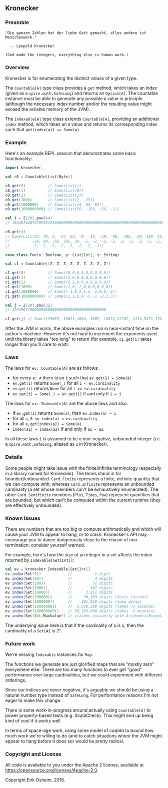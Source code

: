 ## Kronecker

### Preamble

```
"Die ganzen Zahlen hat der liebe Gott gemacht, alles andere ist Menschenwerk."

  -- Leopold Kronecker

(God made the integers, everything else is human work.)
```

### Overview

Kronecker is for enumerating the distinct values of a given type.

The `Countable[A]` type class provides a `get` method, which takes an
index (given as a `spire.math.SafeLong`) and returns an `Option[A]`.
The countable instance must be able to generate any possible `A` value
in principle (although the necessary index number and/or the resulting
value might exceed the avilable memory of the JVM).

The `Indexable[A]` type class extends `Countable[A]`, providing an
additional `index` method, which takes an `A` value and returns its
corresponding index such that `get(index(a)) == Some(a)`.

### Example

Here's an example REPL session that demonstrates some basic
functionality:

```scala
import kronecker._

val c0 = Countable[List[Byte]]

c0.get(0)          // Some(List())
c0.get(1)          // Some(List(0))
c0.get(2)          // Some(List(1))
c0.get(1000)       // Some(List(2, -25))
c0.get(1000000)    // Some(List(14, 65, 63))
c0.get(1000000000) // Some(List(58, -103, -56, -1))

val i = Z(20).pow(64)
// 184467440737095516160000000000000000000000000000000000000000000000000000000000000000

c0.get(i)
// Some(List(23, 78, 2, -24, 62, -8, -13, -39, -90, -106, -20, 109, 55,
//          -20, 99, -66, 105, 29, -1, -2, -2, -2, -2, -2, -2, -2, -2,
//          -2, -2, -2, -2, -2, -2, -2, -1))

case class Foo(x: Boolean, y: List[Int], z: String)

val c1 = Countable[(Z, Z, Z, Z, Z, Z, Z, Z, Z)]

c1.get(0)          // Some((0,0,0,0,0,0,0,0,0))
c1.get(1)          // Some((1,0,0,0,0,0,0,0,0))
c1.get(2)          // Some((0,1,0,0,0,0,0,0,0))
c1.get(1000)       // Some((1,0,-2,0,0,0,0,0,0))
c1.get(1000000)    // Some((-1,0,2,1,2,-1,0,0,-2))
c1.get(1000000000) // Some((2,1,0,4,-5,-1,-2,3,3))

val j = Z(20).pow(32)
// 429496729600000000000000000000000000000000

c1.get(j) // Some((25689,-10621,1664,-1809,-14874,22207,-1114,9471,172))
```

After the JVM is warm, the above examples run in near-instant time on
the author's machine. However it's not hard to increment the exponents
used until the library takes "too long" to return (for example,
`c1.get(i)` takes longer than you'll care to wait).

### Laws

The laws for `ev: Countable[A]` are as follows:

 * for every `a: A` there is an `i` such that `ev.get(i) = Some(a)`
 * `ev.get(i)` returns `Some(_)` for all `i < ev.cardinality`
 * `ev.get(i)` returns `None` for all `i >= ev.cardinality`
 * `ev.get(i) = Some(_) = ev.get(j)` if and only if `i = j`

The laws for `ev: Indexable[A]` are the above laws and also:

 * if `ev.get(i)` returns `Some(a)`, then `ev.index(a) = i`
 * for all `a`, `0 <= index(a) < ev.cardinality`
 * for all `a`, `get(index(a)) = Some(a)`
 * `index(a1) = index(a2)` if and only if `a1 = a2`.

In all these laws `i` is assumed to be a non-negative, unbounded
integer (i.e. a `spire.math.SafeLong`, aliased as `Z` in Kronecker).

### Details

Some people might take issue with the finite/infinite terminology
(especially in a library named for Kronecker). The terms stand in for
bounded/unbounded. `Card.Finite` represents a finite, definite
quantity that we can compute with, whereas `Card.Infinite` represents
an unbounded cardinality (a set whose members can't be exhaustively
enumerated). The other `Card.Semifinite` members (`Plus`, `Times`,
`Pow`) represent quantities that are bounded, but which can't be
computed within the current runtime (they are effectively unbounded).

### Known issues

There are numbers that are too big to compute arithmetically and which
will cause your JVM to appear to hang, or to crash. Kronecker's API
may encourage you to dance dangerously close to the chasm of
non-termination: consider yourself warned.

For example, here's how the size of an integer in a set affects the
index returned by `Indexable[Set[Int]]`:

```scala
val ev = kronecker.Indexable[Set[Int]]
ev.index(Set(1))            //          1 digit
ev.index(Set(10))           //          4 digits
ev.index(Set(100))          //         31 digits
ev.index(Set(1000))         //        302 digits
ev.index(Set(10000))        //      3,011 digits
ev.index(Set(100000))       //     30,103 digits (feels instant)
ev.index(Set(1000000))      //    301,030 digits (some delay)
ev.index(Set(10000000))     //  3,010,300 digits (takes ~3 seconds)
ev.index(Set(100000000))    // 30,103,000 digits (takes ~3 minutes)
ev.index(Set(Int.MaxValue)) // crashes instantly with ArithmeticException
```

The underlying issue here is that if the cardinality of `A` is *x*,
then the cardinality of a `Set[A]` is *2ˣ*.

### Future work

We're missing `Indexable` instances for `Map`.

The functions we generate are just glorified maps that are "mostly
zero" everywhere else. There are too many functions to ever get "good"
performance over large cardinalities, but we could experiment with
different orderings.

Since our indices are never negative, it's arguable we should be using
a natural number type instead of `SafeLong`. For performance reasons
I'm not eager to make this change.

There is some work-in-progress around actually using `Countable[A]` to
power property-based tests (e.g. ScalaCheck). This might end up being
kind of cool if it works well.

In terms of space-age work, using some model of *codata* to bound how
much work we're willing to do (and to catch situations where the JVM
might appear to hang before it does so) would be pretty radical.

### Copyright and License

All code is available to you under the Apache 2 license, available at
https://opensource.org/licenses/Apache-2.0.

Copyright Erik Osheim, 2018.

